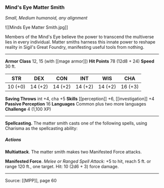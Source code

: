 ### Mind's Eye Matter Smith
_Small, Medium humanoid, any alignment_

![[Minds Eye Matter Smith.jpg]]

Members of the Mind's Eye believe the power to transcend the multiverse lies in every individual. Matter smiths harness this innate power to reshape reality in Sigil's Great Foundry, manifesting useful tools from nothing.




---

**Armor Class** 12, 15 (with [[mage armor]])
**Hit Points** 78 (12d8 + 24)
**Speed** 30 ft.

| STR     | DEX     | CON     | INT     | WIS     | CHA     |
|---------|---------|---------|---------|---------|---------|
| 10 (+0) | 14 (+2) | 14 (+2) | 14 (+2) | 14 (+2) | 16 (+3) |

**Saving Throws** int +4, cha +5
**Skills** [[perception]] +6, [[investigation]] +4
**Passive Perception** 16
**Languages** Common plus two more languages
**Challenge** 4 (1,100 XP)

---

**Spellcasting.** The matter smith casts one of the following spells, using Charisma as the spellcasting ability:

##### Actions
**Multiattack**. The matter smith makes two Manifested Force attacks.

**Manifested Force**. _Melee or Ranged Spell Attack:_ +5 to hit, reach 5 ft. or range 120 ft., one target. Hit: 10 (2d6 + 3) force damage.


---

Source: [[MPP]], page 60